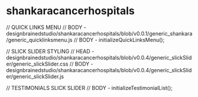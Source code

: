 # shankaracancerhospitals

// QUICK LINKS MENU
// BODY - designbrainedstudio/shankaracancerhospitals/blob/v0.0.1/generic_shankara/generic_quicklinksmenu.js
// BODY - initializeQuickLinksMenu();

// SLICK SLIDER STYLING
// HEAD - designbrainedstudio/shankaracancerhospitals/blob/v0.0.4/generic_slickSlider/generic_slickSlider.css
// BODY - designbrainedstudio/shankaracancerhospitals/blob/v0.0.4/generic_slickSlider/generic_slickSlider.js

// TESTIMONIALS SLICK SLIDER
// BODY - initializeTestimonialList();